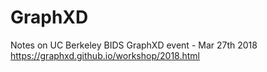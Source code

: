 # GraphXD
Notes on UC Berkeley BIDS GraphXD event - Mar 27th 2018
https://graphxd.github.io/workshop/2018.html


